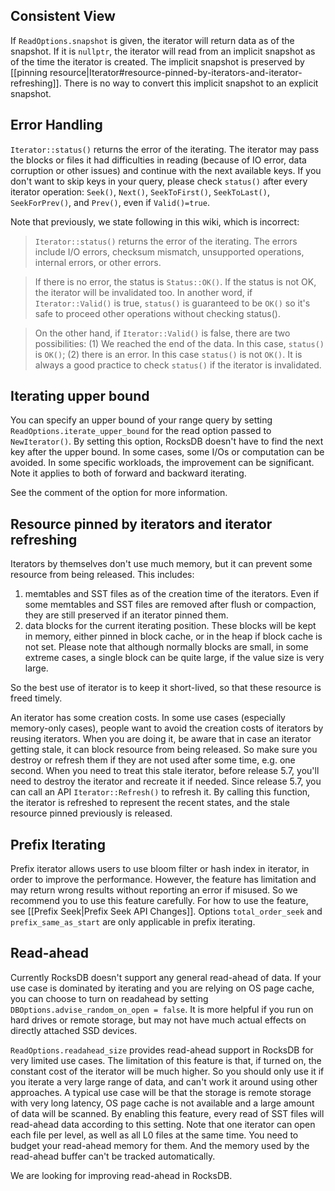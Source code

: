 ## Consistent View
If `ReadOptions.snapshot` is given, the iterator will return data as of the snapshot. If it is `nullptr`, the iterator will read from an implicit snapshot as of the time the iterator is created. The implicit snapshot is preserved by [[pinning resource|Iterator#resource-pinned-by-iterators-and-iterator-refreshing]]. There is no way to convert this implicit snapshot to an explicit snapshot.

## Error Handling
`Iterator::status()` returns the error of the iterating. The iterator may pass the blocks or files it had difficulties in reading (because of IO error, data corruption or other issues) and continue with the next available keys. If you don't want to skip keys in your query, please check `status()` after every iterator operation: `Seek()`, `Next()`, `SeekToFirst()`, `SeekToLast()`, `SeekForPrev()`, and `Prev()`, even if `Valid()=true`.

Note that previously, we state following in this wiki, which is incorrect:

> `Iterator::status()` returns the error of the iterating. The errors include I/O errors, checksum mismatch, unsupported operations, internal errors, or other errors.

> If there is no error, the status is `Status::OK()`. If the status is not OK, the iterator will be invalidated too. In another word, if `Iterator::Valid()` is true, `status()` is guaranteed to be `OK()` so it's safe to proceed other operations without checking status().

> On the other hand, if `Iterator::Valid()` is false, there are two possibilities: (1) We reached the end of the data. In this case, `status()` is `OK()`; (2) there is an error. In this case `status()` is not `OK()`. It is always a good practice to check `status()` if the iterator is invalidated.

## Iterating upper bound
You can specify an upper bound of your range query by setting `ReadOptions.iterate_upper_bound` for the read option passed to `NewIterator()`. By setting this option, RocksDB doesn't have to find the next key after the upper bound. In some cases, some I/Os or computation can be avoided. In some specific workloads, the improvement can be significant. Note it applies to both of forward and backward iterating.

See the comment of the option for more information.

## Resource pinned by iterators and iterator refreshing
Iterators by themselves don't use much memory, but it can prevent some resource from being released. This includes:
1. memtables and SST files as of the creation time of the iterators. Even if some memtables and SST files are removed after flush or compaction, they are still preserved if an iterator pinned them.
2. data blocks for the current iterating position. These blocks will be kept in memory, either pinned in block cache, or in the heap if block cache is not set. Please note that although normally blocks are small, in some extreme cases, a single block can be quite large, if the value size is very large.

So the best use of iterator is to keep it short-lived, so that these resource is freed timely.

An iterator has some creation costs. In some use cases (especially memory-only cases), people want to avoid the creation costs of iterators by reusing iterators. When you are doing it, be aware that in case an iterator getting stale, it can block resource from being released. So make sure you destroy or refresh them if they are not used after some time, e.g. one second. When you need to treat this stale iterator, before release 5.7, you'll need to destroy the iterator and recreate it if needed. Since release 5.7, you can call an API `Iterator::Refresh()` to refresh it. By calling this function, the iterator is refreshed to represent the recent states, and the stale resource pinned previously is released. 

## Prefix Iterating
Prefix iterator allows users to use bloom filter or hash index in iterator, in order to improve the performance. However, the feature has limitation and may return wrong results without reporting an error if misused. So we recommend you to use this feature carefully. For how to use the feature, see [[Prefix Seek|Prefix Seek API Changes]]. Options `total_order_seek` and `prefix_same_as_start` are only applicable in prefix iterating.

## Read-ahead
Currently RocksDB doesn't support any general read-ahead of data. If your use case is dominated by iterating and you are relying on OS page cache, you can choose to turn on readahead by setting `DBOptions.advise_random_on_open = false`. It is more helpful if you run on hard drives or remote storage, but may not have much actual effects on directly attached SSD devices.

`ReadOptions.readahead_size` provides read-ahead support in RocksDB for very limited use cases. The limitation of this feature is that, if turned on, the constant cost of the iterator will be much higher. So you should only use it if you iterate a very large range of data, and can't work it around using other approaches. A typical use case will be that the storage is remote storage with very long latency, OS page cache is not available and a large amount of data will be scanned. By enabling this feature, every read of SST files will read-ahead data according to this setting. Note that one iterator can open each file per level, as well as all L0 files at the same time. You need to budget your read-ahead memory for them. And the memory used by the read-ahead buffer can't be tracked automatically.

We are looking for improving read-ahead in RocksDB.

